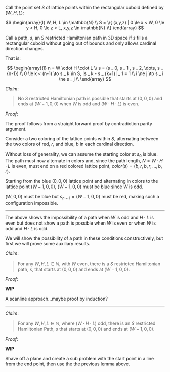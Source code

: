 Call the point set $S$ of lattice points within the rectangular cuboid defined by $(W,H,L)$:

$$
\begin{array}{l}
 W, H, L \in \mathbb{N} \\
 S = \\{ (x,y,z) | 0 \le x < W, 0 \le y < H, 0 \le z < L, x,y,z \in \mathbb{N} \\}
\end{array}
$$

Call a path, $s$, an $S$ restricted Hamiltonian path in 3D space if $s$ fills a rectangular cuboid without
going out of bounds and only allows cardinal direction changes.

That is:

$$
\begin{array}{l}
n = W \cdot H \cdot L \\
s = (s _ 0, s _ 1 , s _ 2, \dots, s _ {n-1}) \\
0 \le k < (n-1) \to s _ k \in S, |s _ k - s _ {k+1}| _ 1 = 1 \\
i \ne j \to s _ i \ne s _ j \\
\end{array}
$$

*Claim*:

> No $S$ restricted Hamiltonian path is possible that starts at $(0,0,0)$ and ends
> at $(W-1, 0, 0)$ when $W$ is odd and $(W \cdot H \cdot L)$ is even.

*Proof*:

The proof follows from a straight forward proof by contradiction parity argument.

Consider a two coloring of the lattice points within $S$, alternating between the two colors of red, $r$, and blue, $b$ in
each cardinal direction.

Without loss of generality, we can assume the starting color at $s _ 0$ is blue.
The path must now alternate in colors and, since the path length, $N = W \cdot H \cdot L$ is even,
must end on a red colored lattice point, $\textit{color}(s) = (b,r,b,r, \dots, b,r)$.

Starting from the blue $(0,0,0)$ lattice point and alternating in colors
to the lattice point $(W-1,0,0)$, $(W-1,0,0)$ must be blue since $W$ is odd.

$(W,0,0)$ must be blue but $s _ {n-1} = (W-1,0,0)$ must
be red, making such a configuration impossible.

---

The above shows the impossibility of a path when $W$ is odd and $H \cdot L$ is even but does not
show a path is possible when $W$ is even or when $W$ is odd and $H \cdot L$ is odd.

We will show the possibility of a path in these conditions constructively, but first we
will prove some auxiliary results.

*Claim*:

> For any $W,H,L \in \mathbb{N}$, with $W$ even, there is a $S$ restricted Hamiltonian path, $s$,
> that starts at $(0,0,0)$ and ends at $(W-1,0,0)$.

*Proof*:

**WIP**

A scanline approach...maybe proof by induction?


---

*Claim*:

> For any $W, H, L \in \mathbb{N}$, where $(W \cdot H \cdot L)$ odd, there is an $S$ restricted
> Hamiltonian Path, $s$ that starts at $(0,0,0)$ and ends at $(W-1,0,0)$.

*Proof*:

**WIP**

Shave off a plane and create a sub problem with the start point in a line from the end point, then
use the the previous lemma above.


